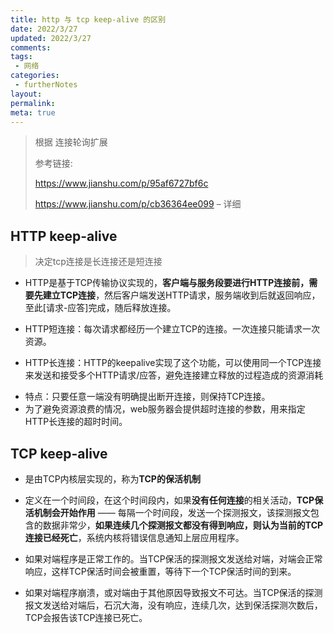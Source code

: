 ```yaml
---
title: http 与 tcp keep-alive 的区别
date: 2022/3/27
updated: 2022/3/27
comments:
tags:
 - 网络
categories:
 - furtherNotes
layout:
permalink:
meta: true
---
```


> 根据 连接轮询扩展
>
> 参考链接:
>
> https://www.jianshu.com/p/95af6727bf6c
>
> https://www.jianshu.com/p/cb36364ee099   – 详细

## HTTP keep-alive

>  决定tcp连接是长连接还是短连接



- HTTP是基于TCP传输协议实现的，**客户端与服务段要进行HTTP连接前，需要先建立TCP连接**，然后客户端发送HTTP请求，服务端收到后就返回响应，至此[请求-应答]完成，随后释放连接。

+ HTTP短连接：每次请求都经历一个建立TCP的连接。一次连接只能请求一次资源。

+ HTTP长连接：HTTP的keepalive实现了这个功能，可以使用同一个TCP连接来发送和接受多个HTTP请求/应答，避免连接建立释放的过程造成的资源消耗

- 特点：只要任意一端没有明确提出断开连接，则保持TCP连接。
- 为了避免资源浪费的情况，web服务器会提供超时连接的参数，用来指定HTTP长连接的超时时间。

## TCP keep-alive

+ 是由TCP内核层实现的，称为**TCP的保活机制**

+ 定义在一个时间段，在这个时间段内，如果**没有任何连接**的相关活动，**TCP保活机制会开始作用** —— 每隔一个时间段，发送一个探测报文，该探测报文包含的数据非常少，**如果连续几个探测报文都没有得到响应，则认为当前的TCP连接已经死亡**，系统内核将错误信息通知上层应用程序。
+ 如果对端程序是正常工作的。当TCP保活的探测报文发送给对端，对端会正常响应，这样TCP保活时间会被重置，等待下一个TCP保活时间的到来。
+ 如果对端程序崩溃，或对端由于其他原因导致报文不可达。当TCP保活的探测报文发送给对端后，石沉大海，没有响应，连续几次，达到保活探测次数后，TCP会报告该TCP连接已死亡。



